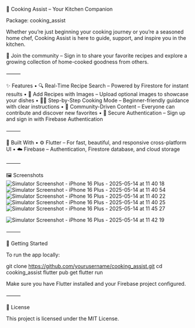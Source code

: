🍳 Cooking Assist – Your Kitchen Companion

Package: cooking_assist

Whether you’re just beginning your cooking journey or you’re a seasoned home chef, Cooking Assist is here to guide, support, and inspire you in the kitchen.

👥 Join the community – Sign in to share your favorite recipes and explore a growing collection of home-cooked goodness from others.

⸻

✨ Features
	•	🔍 Real-Time Recipe Search – Powered by Firestore for instant results
	•	📸 Add Recipes with Images – Upload optional images to showcase your dishes
	•	🧑‍🍳 Step-by-Step Cooking Mode – Beginner-friendly guidance with clear instructions
	•	💬 Community-Driven Content – Everyone can contribute and discover new favorites
	•	🔐 Secure Authentication – Sign up and sign in with Firebase Authentication

⸻

🔧 Built With
	•	⚙️ Flutter – For fast, beautiful, and responsive cross-platform UI
	•	☁️ Firebase – Authentication, Firestore database, and cloud storage

⸻

🖼️ Screenshots
![Simulator Screenshot - iPhone 16 Plus - 2025-05-14 at 11 40 18](https://github.com/user-attachments/assets/d2c3f0fc-0033-415a-a74d-b0d787adba8b)
![Simulator Screenshot - iPhone 16 Plus - 2025-05-14 at 11 40 54](https://github.com/user-attachments/assets/ce19d1eb-d19a-491d-9d04-3ca4469331e4)
![Simulator Screenshot - iPhone 16 Plus - 2025-05-14 at 11 40 22](https://github.com/user-attachments/assets/920574b9-19ac-4880-abca-c0dccbc5a487)
![Simulator Screenshot - iPhone 16 Plus - 2025-05-14 at 11 40 25](https://github.com/user-attachments/assets/f0364553-1272-4a24-853c-7858af724c5c)
![Simulator Screenshot - iPhone 16 Plus - 2025-05-14 at 11 45 27](https://github.com/user-attachments/assets/cb95fd2a-26bd-462d-80db-bb0ade8fe712)

![Simulator Screenshot - iPhone 16 Plus - 2025-05-14 at 11 42 19](https://github.com/user-attachments/assets/e9494fd8-0772-4443-9509-7435fad3b438)


				


⸻

🚀 Getting Started

To run the app locally:

git clone https://github.com/yourusername/cooking_assist.git
cd cooking_assist
flutter pub get
flutter run

Make sure you have Flutter installed and your Firebase project configured.

⸻

📄 License

This project is licensed under the MIT License.
